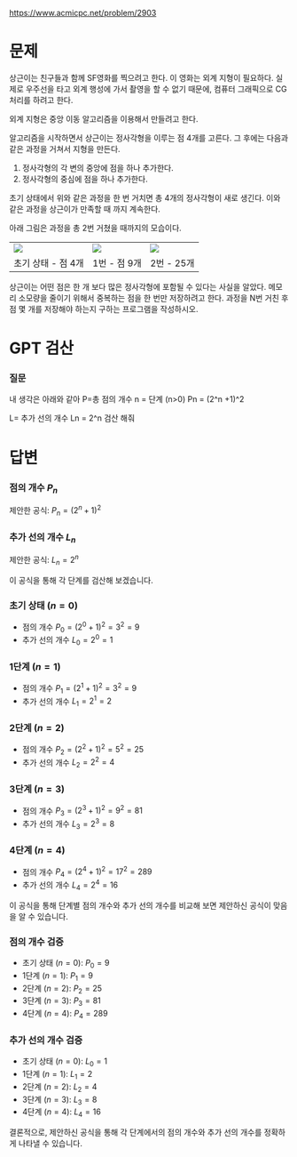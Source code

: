https://www.acmicpc.net/problem/2903
# 문제

상근이는 친구들과 함께 SF영화를 찍으려고 한다. 이 영화는 외계 지형이 필요하다. 실제로 우주선을 타고 외계 행성에 가서 촬영을 할 수 없기 때문에, 컴퓨터 그래픽으로 CG처리를 하려고 한다.

외계 지형은 중앙 이동 알고리즘을 이용해서 만들려고 한다.

알고리즘을 시작하면서 상근이는 정사각형을 이루는 점 4개를 고른다. 그 후에는 다음과 같은 과정을 거쳐서 지형을 만든다.

1. 정사각형의 각 변의 중앙에 점을 하나 추가한다.
2. 정사각형의 중심에 점을 하나 추가한다.

초기 상태에서 위와 같은 과정을 한 번 거치면 총 4개의 정사각형이 새로 생긴다. 이와 같은 과정을 상근이가 만족할 때 까지 계속한다.

아래 그림은 과정을 총 2번 거쳤을 때까지의 모습이다.

|   |   |   |
|---|---|---|
|![](https://upload.acmicpc.net/5e446f0f-613c-4ce0-a626-6b0c2729ed1e/-/preview/)|![](https://upload.acmicpc.net/65c1bcf1-7d8a-463b-91df-d6cabcc2ceae/-/preview/)|![](https://upload.acmicpc.net/27b99467-cfdf-4ce3-a0b0-2897747edcf9/-/preview/)|
|초기 상태 - 점 4개|1번 - 점 9개|2번 - 25개|

상근이는 어떤 점은 한 개 보다 많은 정사각형에 포함될 수 있다는 사실을 알았다. 메모리 소모량을 줄이기 위해서 중복하는 점을 한 번만 저장하려고 한다. 과정을 N번 거친 후 점 몇 개를 저장해야 하는지 구하는 프로그램을 작성하시오.


# GPT 검산
### 질문
내 생각은 아래와 같아
P=총 점의 개수
n = 단계 (n>0)
Pn = (2^n +1)^2

L= 추가 선의 개수 Ln = 2^n
검산 해줘

# 답변
### 점의 개수 $P_n$

제안한 공식:
$P_n = (2^n + 1)^2$

### 추가 선의 개수 $L_n$

제안한 공식:
$L_n = 2^n$

이 공식을 통해 각 단계를 검산해 보겠습니다.

### 초기 상태 ($n = 0$)
- 점의 개수 $P_0 = (2^0 + 1)^2 = 3^2 = 9$
- 추가 선의 개수 $L_0 = 2^0 = 1$

### 1단계 ($n = 1$)
- 점의 개수 $P_1 = (2^1 + 1)^2 = 3^2 = 9$
- 추가 선의 개수 $L_1 = 2^1 = 2$

### 2단계 ($n = 2$)
- 점의 개수 $P_2 = (2^2 + 1)^2 = 5^2 = 25$
- 추가 선의 개수 $L_2 = 2^2 = 4$

### 3단계 ($n = 3$)
- 점의 개수 $P_3 = (2^3 + 1)^2 = 9^2 = 81$
- 추가 선의 개수 $L_3 = 2^3 = 8$

### 4단계 ($n = 4$)
- 점의 개수 $P_4 = (2^4 + 1)^2 = 17^2 = 289$
- 추가 선의 개수 $L_4 = 2^4 = 16$

이 공식을 통해 단계별 점의 개수와 추가 선의 개수를 비교해 보면 제안하신 공식이 맞음을 알 수 있습니다.

### 점의 개수 검증
- 초기 상태 ($n = 0$): $P_0 = 9$
- 1단계 ($n = 1$): $P_1 = 9$
- 2단계 ($n = 2$): $P_2 = 25$
- 3단계 ($n = 3$): $P_3 = 81$
- 4단계 ($n = 4$): $P_4 = 289$

### 추가 선의 개수 검증
- 초기 상태 ($n = 0$): $L_0 = 1$
- 1단계 ($n = 1$): $L_1 = 2$
- 2단계 ($n = 2$): $L_2 = 4$
- 3단계 ($n = 3$): $L_3 = 8$
- 4단계 ($n = 4$): $L_4 = 16$

결론적으로, 제안하신 공식을 통해 각 단계에서의 점의 개수와 추가 선의 개수를 정확하게 나타낼 수 있습니다.